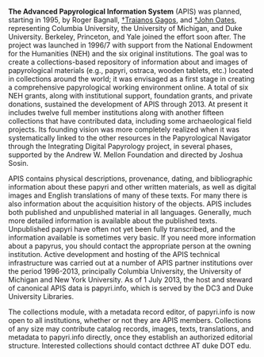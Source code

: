 **The Advanced Papyrological Information System** (APIS) was planned, starting in 1995, by Roger Bagnall, [†Traianos Gagos](http://ur.umich.edu/0910/May10_10/obituaries), and [†John Oates](http://today.duke.edu/2006/06/oatesobit.html), representing Columbia University, the University of Michigan, and Duke University. Berkeley, Princeton, and Yale joined the effort soon after. The project was launched in 1996/7 with support from the National Endowment for the Humanities (NEH) and the six original institutions. The goal was to create a collections-based repository of information about and images of papyrological materials (e.g., papyri, ostraca, wooden tablets, etc.) located in collections around the world; it was envisaged as a first stage in creating a comprehensive papyrological working environment online. A total of six NEH grants, along with institutional support, foundation grants, and private donations, sustained the development of APIS through 2013. At present it includes twelve full member institutions along with another fifteen collections that have contributed data, including some archaeological field projects. Its founding vision was more completely realized when it was systematically linked to the other resources in the Papyrological Navigator through the Integrating Digital Papyrology project, in several phases, supported by the Andrew W. Mellon Foundation and directed by Joshua Sosin.

APIS contains physical descriptions, provenance, dating, and bibliographic information about these papyri and other written materials, as well as digital images and English translations of many of these texts. For many there is also information about the acquisition history of the objects. APIS includes both published and unpublished material in all languages. Generally, much more detailed information is available about the published texts. Unpublished papyri have often not yet been fully transcribed, and the information available is sometimes very basic. If you need more information about a papyrus, you should contact the appropriate person at the owning institution.
Active development and hosting of the APIS technical infrastructure was carried out at a number of APIS partner institutions over the period 1996-2013, principally Columbia University, the University of Michigan and New York University. As of 1 July 2013, the host and steward of canonical APIS data is papyri.info, which is served by the DC3 and Duke University Libraries.

The collections module, with a metadata record editor, of papyri.info is now open to all institutions, whether or not they are APIS members. Collections of any size may contribute catalog records, images, texts, translations, and metadata to papyri.info directly, once they establish an authorized editorial structure. Interested collections should contact dcthree AT duke DOT edu.

